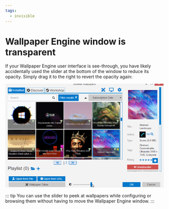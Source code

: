```yaml
---
tags: 
  - invisible
---
```

# Wallpaper Engine window is transparent

If your Wallpaper Engine user interface is see-through, you have likely accidentally used the slider at the bottom of the window to reduce its opacity. Simply drag it to the right to revert the opacity again:

![Use the slider at the bottom of the user interface to control the opacity](./transparentinterface.gif)

::: tip
You can use the slider to peek at wallpapers while configuring or browsing them without having to move the Wallpaper Engine window.
:::